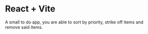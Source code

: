 # React + Vite

A small to do app, you are able to sort by priority, strike off items and remove said items.